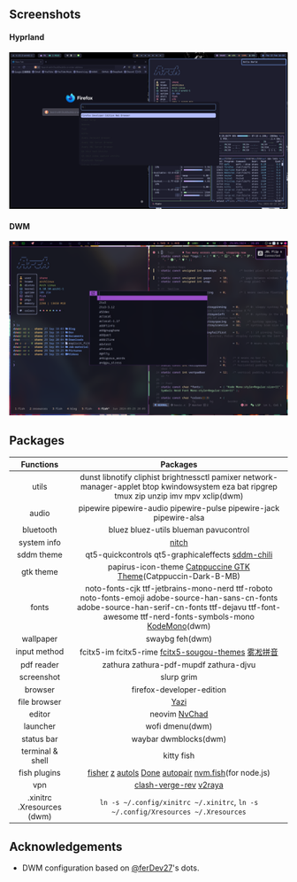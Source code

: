 ## Screenshots

#### Hyprland

![](./screenshots/hyprland.png)

#### DWM

![](./screenshots/dwm.png)

## Packages

<div align="center">

| Functions     | Packages                                                                           |
|:-------------:|:----------------------------------------------------------------------------------:|
| utils         | dunst libnotify cliphist brightnessctl pamixer network-manager-applet btop kwindowsystem eza bat ripgrep tmux zip unzip imv mpv xclip(dwm) |
| audio | pipewire pipewire-audio pipewire-pulse pipewire-jack pipewire-alsa |
| bluetooth | bluez bluez-utils blueman pavucontrol |
| system info   | [nitch](https://github.com/ssleert/nitch)                                          |
| sddm theme    | qt5-quickcontrols  qt5-graphicaleffects  [sddm-chili](https://github.com/MarianArlt/sddm-chili) |
| gtk theme    | papirus-icon-theme  [Catppuccine GTK Theme](https://store.kde.org/p/1715554/)(Catppuccin-Dark-B-MB) |
| fonts         | noto-fonts-cjk  ttf-jetbrains-mono-nerd  ttf-roboto noto-fonts-emoji adobe-source-han-sans-cn-fonts  adobe-source-han-serif-cn-fonts  ttf-dejavu ttf-font-awesome ttf-nerd-fonts-symbols-mono [KodeMono](https://fonts.google.com/specimen/Kode+Mono)(dwm) |
| wallpaper     | swaybg  feh(dwm)                                                     |
| input method  | fcitx5-im  fcitx5-rime [fcitx5-sougou-themes](https://github.com/sxqsfun/fcitx5-sogou-themes)  [雾凇拼音](https://github.com/Mark24Code/rime-auto-deploy) |
| pdf reader    | zathura  zathura-pdf-mupdf  zathura-djvu                                           |
| screenshot    | slurp  grim                                                               |
| browser       | firefox-developer-edition |
| file browser  | [Yazi](https://github.com/sxyazi/yazi)                                             |
| editor        | neovim  [NvChad](https://nvchad.com/)                                              |
| launcher      | wofi dmenu(dwm)                                                  |
| status bar    | waybar dwmblocks(dwm)                                           |
| terminal & shell      | kitty fish                               |
 fish plugins  | [fisher](https://github.com/jorgebucaran/fisher)  [z](https://github.com/jethrokuan/z) [autols](https://github.com/yuys13/autols.fish) [Done](https://github.com/franciscolourenco/done) [autopair](https://github.com/jorgebucaran/autopair.fish) [nvm.fish](https://github.com/jorgebucaran/nvm.fish)(for node.js)|
| vpn           | [clash-verge-rev](https://github.com/clash-verge-rev/clash-verge-rev) [v2raya](https://v2raya.org)|
| .xinitrc .Xresources (dwm) | `ln -s ~/.config/xinitrc ~/.xinitrc`, `ln -s ~/.config/Xresources ~/.Xresources`  |

</div>

## Acknowledgements

- DWM configuration based on [@ferDev27](https://github.com/ferDev27/dwm)'s dots.

